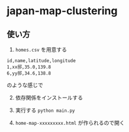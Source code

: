# japan-map-clustering

## 使い方
1. `homes.csv` を用意する

```csv
id,name,latitude,longitude
1,xx邸,35.0,139.8
6,yy邸,34.6,138.8
```

のような感じで

2. 依存関係をインストールする

3. 実行する
`python main.py`

4. `home-map-xxxxxxxxx.html` が作られるので開く
